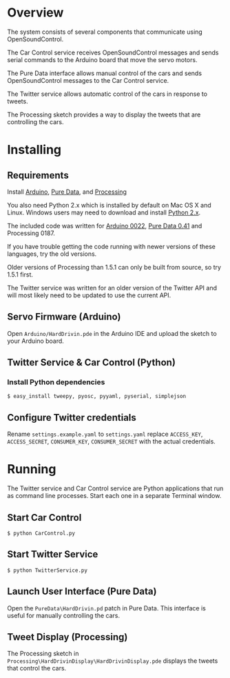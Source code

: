 # Overview

The system consists of several components that communicate using OpenSoundControl.

The Car Control service receives OpenSoundControl messages and sends serial commands to the Arduino board that move the servo motors.

The Pure Data interface allows manual control of the cars and sends OpenSoundControl messages to the Car Control service.

The Twitter service allows automatic control of the cars in response to tweets.

The Processing sketch provides a way to display the tweets that are controlling the cars.

# Installing

## Requirements

Install [Arduino](https://www.arduino.cc/en/Main/Software), [Pure Data](https://puredata.info/downloads/pd-extended), and [Processing](https://processing.org/download/?processing)

You also need Python 2.x which is installed by default on Mac OS X and Linux. Windows users may need to download and install [Python 2.x](https://www.python.org/downloads/release/python-2711/).

The included code was written for [Arduino 0022](https://www.arduino.cc/en/Main/OldSoftwareReleases#00xx), [Pure Data 0.41](https://puredata.info/downloads/pure-data/releases/0.41.4) and Processing 0187.

If you have trouble getting the code running with newer versions of these languages, try the old versions.

Older versions of Processing than 1.5.1 can only be built from source, so try 1.5.1 first.

The Twitter service was written for an older version of the Twitter API and will most likely need to be updated to use the current API.

## Servo Firmware (Arduino)

Open `Arduino/HardDrivin.pde` in the Arduino IDE and upload the sketch to your Arduino board.

## Twitter Service & Car Control (Python)

### Install Python dependencies

    $ easy_install tweepy, pyosc, pyyaml, pyserial, simplejson

## Configure Twitter credentials

Rename `settings.example.yaml` to `settings.yaml` replace `ACCESS_KEY`, `ACCESS_SECRET`, `CONSUMER_KEY`, `CONSUMER_SECRET` with the actual credentials.

# Running

The Twitter service and Car Control service are Python applications that run as command line processes.
Start each one in a separate Terminal window.

## Start Car Control

    $ python CarControl.py

## Start Twitter Service

    $ python TwitterService.py

## Launch User Interface (Pure Data)

Open the `PureData\HardDrivin.pd` patch in Pure Data. This interface is useful for manually controlling the cars.

## Tweet Display (Processing)

The Processing sketch in `Processing\HardDrivinDisplay\HardDrivinDisplay.pde` displays the tweets that control the cars.
